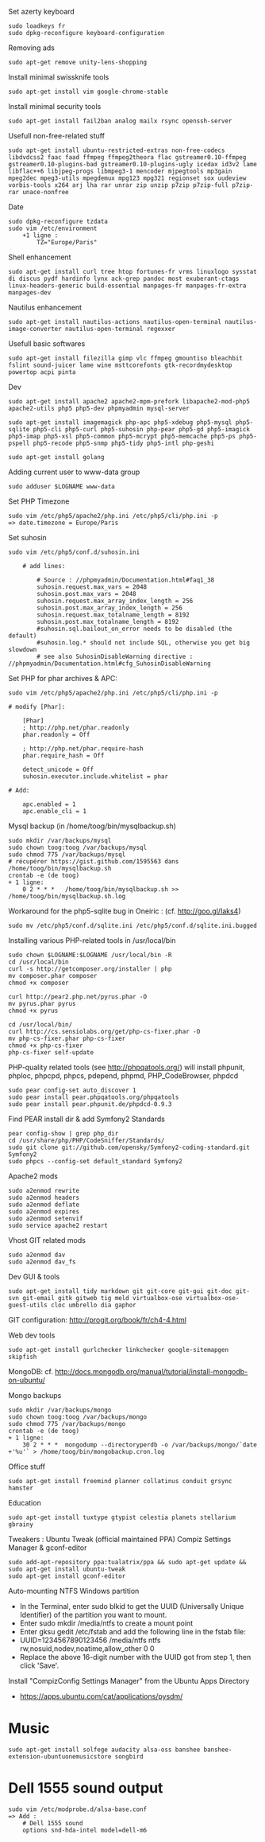 
Set azerty keyboard

    sudo loadkeys fr
    sudo dpkg-reconfigure keyboard-configuration

Removing ads
	
	sudo apt-get remove unity-lens-shopping

Install minimal swissknife tools

	sudo apt-get install vim google-chrome-stable

Install minimal security tools

    sudo apt-get install fail2ban analog mailx rsync openssh-server 

Usefull non-free-related stuff

	sudo apt-get install ubuntu-restricted-extras non-free-codecs libdvdcss2 faac faad ffmpeg ffmpeg2theora flac gstreamer0.10-ffmpeg gstreamer0.10-plugins-bad gstreamer0.10-plugins-ugly icedax id3v2 lame libflac++6 libjpeg-progs libmpeg3-1 mencoder mjpegtools mp3gain mpeg2dec mpeg3-utils mpegdemux mpg123 mpg321 regionset sox uudeview vorbis-tools x264 arj lha rar unrar zip unzip p7zip p7zip-full p7zip-rar unace-nonfree

Date

    sudo dpkg-reconfigure tzdata
    sudo vim /etc/environment
        +1 ligne :
            TZ="Europe/Paris"


Shell enhancement

    sudo apt-get install curl tree htop fortunes-fr vrms linuxlogo sysstat di discus pydf hardinfo lynx ack-grep pandoc most exuberant-ctags linux-headers-generic build-essential manpages-fr manpages-fr-extra manpages-dev

Nautilus enhancement

    sudo apt-get install nautilus-actions nautilus-open-terminal nautilus-image-converter nautilus-open-terminal regexxer

Usefull basic softwares

    sudo apt-get install filezilla gimp vlc ffmpeg gmountiso bleachbit fslint sound-juicer lame wine msttcorefonts gtk-recordmydesktop powertop acpi pinta

Dev

    sudo apt-get install apache2 apache2-mpm-prefork libapache2-mod-php5 apache2-utils php5 php5-dev phpmyadmin mysql-server

    sudo apt-get install imagemagick php-apc php5-xdebug php5-mysql php5-sqlite php5-cli php5-curl php5-suhosin php-pear php5-gd php5-imagick php5-imap php5-xsl php5-common php5-mcrypt php5-memcache php5-ps php5-pspell php5-recode php5-snmp php5-tidy php5-intl php-geshi

    sudo apt-get install golang

Adding current user to www-data group

    sudo adduser $LOGNAME www-data

Set PHP Timezone

    sudo vim /etc/php5/apache2/php.ini /etc/php5/cli/php.ini -p
    => date.timezone = Europe/Paris

Set suhosin

    sudo vim /etc/php5/conf.d/suhosin.ini

        # add lines:

            # Source : //phpmyadmin/Documentation.html#faq1_38
            suhosin.request.max_vars = 2048
            suhosin.post.max_vars = 2048
            suhosin.request.max_array_index_length = 256
            suhosin.post.max_array_index_length = 256
            suhosin.request.max_totalname_length = 8192
            suhosin.post.max_totalname_length = 8192
            #suhosin.sql.bailout_on_error needs to be disabled (the default)
            #suhosin.log.* should not include SQL, otherwise you get big slowdown
            # see also SuhosinDisableWarning directive : //phpmyadmin/Documentation.html#cfg_SuhosinDisableWarning

Set PHP for phar archives & APC:

    sudo vim /etc/php5/apache2/php.ini /etc/php5/cli/php.ini -p

    # modify [Phar]:

        [Phar]
        ; http://php.net/phar.readonly
        phar.readonly = Off

        ; http://php.net/phar.require-hash
        phar.require_hash = Off

        detect_unicode = Off
        suhosin.executor.include.whitelist = phar

    # Add:

        apc.enabled = 1
        apc.enable_cli = 1

Mysql backup (in /home/toog/bin/mysqlbackup.sh)
 
    sudo mkdir /var/backups/mysql
    sudo chown toog:toog /var/backups/mysql
    sudo chmod 775 /var/backups/mysql
    # récupérer https://gist.github.com/1595563 dans /home/toog/bin/mysqlbackup.sh
    crontab -e (de toog)
    + 1 ligne:
        0 2 * * *	/home/toog/bin/mysqlbackup.sh >> /home/toog/bin/mysqlbackup.sh.log

Workaround for the php5-sqlite bug in Oneiric : (cf. http://goo.gl/Iaks4)

    sudo mv /etc/php5/conf.d/sqlite.ini /etc/php5/conf.d/sqlite.ini.bugged

Installing various PHP-related tools in /usr/local/bin

    sudo chown $LOGNAME:$LOGNAME /usr/local/bin -R
    cd /usr/local/bin
    curl -s http://getcomposer.org/installer | php
    mv composer.phar composer
    chmod +x composer

    curl http://pear2.php.net/pyrus.phar -O
    mv pyrus.phar pyrus
    chmod +x pyrus

    cd /usr/local/bin/
    curl http://cs.sensiolabs.org/get/php-cs-fixer.phar -O
    mv php-cs-fixer.phar php-cs-fixer
    chmod +x php-cs-fixer 
    php-cs-fixer self-update

PHP-quality related tools (see http://phpqatools.org/)
will install phpunit, phploc, phpcpd, phpcs, pdepend, phpmd, PHP_CodeBrowser, phpdcd

    sudo pear config-set auto_discover 1
    sudo pear install pear.phpqatools.org/phpqatools
    sudo pear install pear.phpunit.de/phpdcd-0.9.3

Find PEAR install dir & add Symfony2 Standards

    pear config-show | grep php_dir 
    cd /usr/share/php/PHP/CodeSniffer/Standards/
    sudo git clone git://github.com/opensky/Symfony2-coding-standard.git Symfony2 
    sudo phpcs --config-set default_standard Symfony2

Apache2 mods

    sudo a2enmod rewrite
    sudo a2enmod headers
    sudo a2enmod deflate
    sudo a2enmod expires
    sudo a2enmod setenvif
    sudo service apache2 restart

Vhost GIT related mods

    sudo a2enmod dav
    sudo a2enmod dav_fs

Dev GUI & tools

    sudo apt-get install tidy markdown git git-core git-gui git-doc git-svn git-email gitk gitweb tig meld virtualbox-ose virtualbox-ose-guest-utils cloc umbrello dia gaphor

GIT configuration: http://progit.org/book/fr/ch4-4.html

Web dev tools

    sudo apt-get install gurlchecker linkchecker google-sitemapgen skipfish

MongoDB: cf. http://docs.mongodb.org/manual/tutorial/install-mongodb-on-ubuntu/

Mongo backups

    sudo mkdir /var/backups/mongo
    sudo chown toog:toog /var/backups/mongo
    sudo chmod 775 /var/backups/mongo
    crontab -e (de toog)
    + 1 ligne:
        30 2 * * *	mongodump --directoryperdb -o /var/backups/mongo/`date +'%u'` > /home/toog/bin/mongobackup.cron.log



Office stuff

    sudo apt-get install freemind planner collatinus conduit grsync hamster

Education

    sudo apt-get install tuxtype gtypist celestia planets stellarium gbrainy

Tweakers : Ubuntu Tweak (official maintained PPA) Compiz Settings Manager & gconf-editor

	sudo add-apt-repository ppa:tualatrix/ppa && sudo apt-get update && sudo apt-get install ubuntu-tweak
	sudo apt-get install gconf-editor

Auto-mounting NTFS Windows partition

* In the Terminal, enter sudo blkid to get the UUID (Universally Unique Identifier) of the partition you want to mount.
* Enter sudo mkdir /media/ntfs to create a mount point
* Enter gksu gedit /etc/fstab and add the following line in the fstab file:
* UUID=1234567890123456 /media/ntfs ntfs rw,nosuid,nodev,noatime,allow_other 0 0
* Replace the above 16-digit number with the UUID got from step 1, then click 'Save'.

Install "CompizConfig Settings Manager" from the Ubuntu Apps Directory
* https://apps.ubuntu.com/cat/applications/pysdm/

# Music

    sudo apt-get install solfege audacity alsa-oss banshee banshee-extension-ubuntuonemusicstore songbird

# Dell 1555 sound output
    
    sudo vim /etc/modprobe.d/alsa-base.conf
	=> Add :
		# Dell 1555 sound
		options snd-hda-intel model=dell-m6



